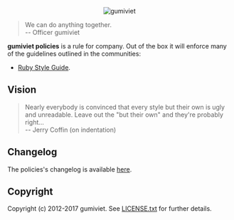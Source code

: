 <p align="center">
  <img src="http://gumiviet.com/gumiviet/wp-content/uploads/2013/08/logo.png" alt="gumiviet"/>
</p>

> We can do anything together. <br/>
> -- Officer gumiviet

**gumiviet policies** is a rule for company. Out of the box it will
enforce many of the guidelines outlined in the communities:

* [Ruby Style Guide](https://github.com/bbatsov/ruby-style-guide).


## Vision

> Nearly everybody is convinced that every style but their own is ugly and unreadable. Leave out the "but their own" and they're probably right... <br> 
>  -- Jerry Coffin (on indentation)


## Changelog

The policies's changelog is available [here](CHANGELOG.md).

## Copyright

Copyright (c) 2012-2017 gumiviet. See [LICENSE.txt](LICENSE.txt) for
further details.
